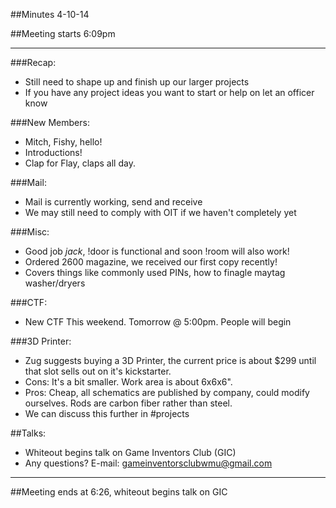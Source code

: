 ##Minutes 4-10-14

##Meeting starts 6:09pm

- - -

###Recap:
* Still need to shape up and finish up our larger projects
* If you have any project ideas you want to start or help on let an officer know

###New Members:
* Mitch, Fishy, hello!
* Introductions!
* Clap for Flay, claps all day.

###Mail:
* Mail is currently working, send and receive
* We may still need to comply with OIT if we haven't completely yet

###Misc:
* Good job _jack_, !door is functional and soon !room will also work!
* Ordered 2600 magazine, we received our first copy recently!
 * Covers things like commonly used PINs, how to finagle maytag washer/dryers

###CTF:
* New CTF This weekend.  Tomorrow @ 5:00pm.  People will begin 

###3D Printer:
* Zug suggests buying a 3D Printer, the current price is about $299 until that slot sells out on it's kickstarter.
 * Cons:  It's a bit smaller.  Work area is about 6x6x6".  
 * Pros:  Cheap, all schematics are published by company, could modify ourselves.  Rods are carbon fiber rather than steel.
 * We can discuss this further in #projects

##Talks:
* Whiteout begins talk on Game Inventors Club (GIC)
* Any questions?  E-mail: gameinventorsclubwmu@gmail.com

 - - -

##Meeting ends at 6:26, whiteout begins talk on GIC
